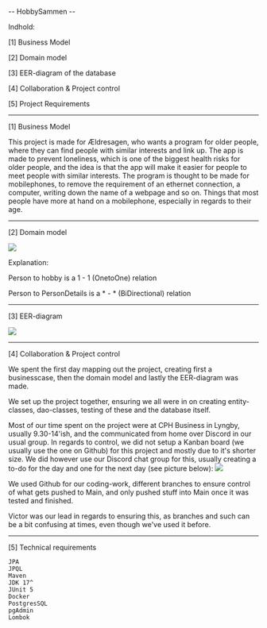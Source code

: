 -- HobbySammen --

Indhold:

[1] Business Model

[2] Domain model

[3] EER-diagram of the database

[4] Collaboration & Project control

[5] Project Requirements

***********************

[1] Business Model

This project is made for Ældresagen, who wants a program for older people, where they can find people with similar interests and link up.
The app is made to prevent loneliness, which is one of the biggest health risks for older people, and the idea is that the app 
will make it easier for people to meet people with similar interests. 
The program is thought to be made for mobilephones, to remove the requirement of an ethernet connection,
a computer, writing down the name of a webpage and so on. Things that most people have more at hand on a mobilephone, especially in regards to their age.


***********************

[2] Domain model

![](C:\Users\rasmu\Downloads\HobbySammen.png)

Explanation:

Person to hobby is a 1 - 1 (OnetoOne) relation

Person to PersonDetails is a * - * (BiDirectional) relation



***********************
[3] EER-diagram

![](C:\Users\rasmu\Downloads\HobbySammenEERdiagram.png)

***********************

[4] Collaboration & Project control

We spent the first day mapping out the project, creating first a businesscase, then the domain model and lastly the EER-diagram was made.

We set up the project together, ensuring we all were in on creating entity-classes, dao-classes, testing of these and the database itself.

Most of our time spent on the project were at CPH Business in Lyngby, usually 9.30-14'ish, and the communicated from home over Discord in our usual group.
In regards to control, we did not setup a Kanban board (we usually use the one on Github) for this project and mostly due to it's shorter size. 
We did however use our Discord chat group for this, usually creating a to-do for the day and one for the next day (see picture below):
![](C:\Users\rasmu\Downloads\DiscordStyring.png)

We used Github for our coding-work, different branches to ensure control of what gets pushed to Main, and only pushed stuff into Main once it was tested and finished.

Victor was our lead in regards to ensuring this, as branches and such can be a bit confusing at times, even though we've used it before.


***********************

[5] Technical requirements 

    JPA
    JPQL
    Maven
    JDK 17^
    JUnit 5
    Docker
    PostgresSQL
    pgAdmin
    Lombok


